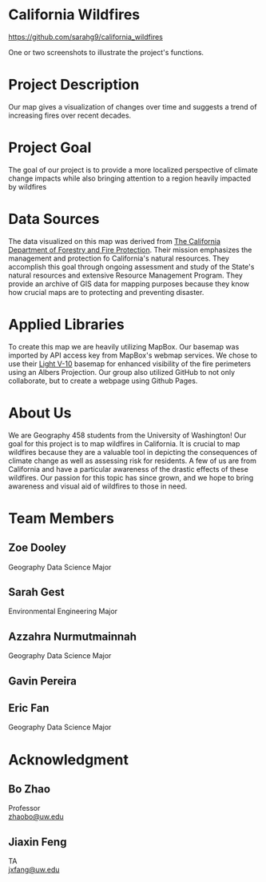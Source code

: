 # California Wildfires
https://github.com/sarahg9/california_wildfires

One or two screenshots to illustrate the project's functions.

# Project Description
Our map gives a visualization of changes over time and suggests a trend of increasing fires over recent decades. 
# Project Goal
The goal of our project is to provide a more localized perspective of climate change impacts while also bringing attention to a region heavily impacted by wildfires
# Data Sources
The data visualized on this map was derived from [The California Department of Forestry and Fire Protection](https://frap.fire.ca.gov/mapping/gis-data/). Their mission emphasizes the management and protection fo California's natural resources. They accomplish this goal through ongoing assessment and study of the State's natural resources and extensive Resource Management Program. They provide an archive of GIS data for mapping purposes because they know how crucial maps are to protecting and preventing disaster.
# Applied Libraries
To create this map we are heavily utilizing MapBox. Our basemap was imported by API access key from MapBox's webmap services. We chose to use their [Light V-10](https://www.mapbox.com/maps/light) basemap for enhanced visibility of the fire perimeters using an Albers Projection. Our group also utilized GitHub to not only collaborate, but to create a webpage using Github Pages.

# About Us
We are Geography 458 students from the University of Washington! Our goal for this project is to map wildfires in California. It is crucial to map wildfires because they are a valuable tool in depicting the consequences of climate change as well as assessing risk for residents. A few of us are from California and have a particular awareness of the drastic effects of these wildfires. Our passion for this topic has since grown, and we hope to bring awareness and visual aid of wildfires to those in need.
# Team Members
## Zoe Dooley
Geography Data Science Major
## Sarah Gest
Environmental Engineering Major
## Azzahra Nurmutmainnah
Geography Data Science Major
## Gavin Pereira
## Eric Fan
Geography Data Science Major

# Acknowledgment
## Bo Zhao
Professor<br/>
zhaobo@uw.edu
## Jiaxin Feng
TA<br/> 
jxfang@uw.edu
